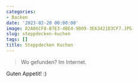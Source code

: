 ```yaml
---
categories:
- Backen
date: '2023-02-20 00:00:00'
image: 82A06CF8-B7E3-4BE4-9D09-3E63421D3CF7.JPG
slug: steppdecken-kuchen
tags: []
title: Steppdecken Kuchen
---
```



> Wo gefunden? Im Internet.

Guten Appetit! :)